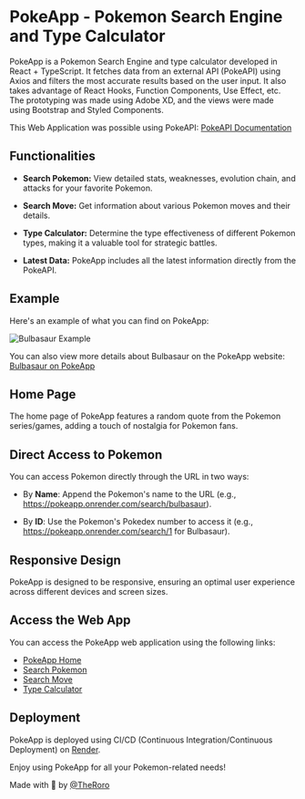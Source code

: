 # PokeApp - Pokemon Search Engine and Type Calculator

PokeApp is a Pokemon Search Engine and type calculator developed in React + TypeScript. It fetches data from an external API (PokeAPI) using Axios and filters the most accurate results based on the user input. It also takes advantage of React Hooks, Function Components, Use Effect, etc. The prototyping was made using Adobe XD, and the views were made using Bootstrap and Styled Components.

This Web Application was possible using PokeAPI: [PokeAPI Documentation](https://pokeapi.co/)

## Functionalities

- **Search Pokemon:** View detailed stats, weaknesses, evolution chain, and attacks for your favorite Pokemon.

- **Search Move:** Get information about various Pokemon moves and their details.

- **Type Calculator:** Determine the type effectiveness of different Pokemon types, making it a valuable tool for strategic battles.

- **Latest Data:** PokeApp includes all the latest information directly from the PokeAPI.

## Example

Here's an example of what you can find on PokeApp:

![Bulbasaur Example](https://rodrigoramirez.dev/projects/pokeapp.png)

You can also view more details about Bulbasaur on the PokeApp website: [Bulbasaur on PokeApp](https://pokeapp.onrender.com/search/bulbasaur)

## Home Page

The home page of PokeApp features a random quote from the Pokemon series/games, adding a touch of nostalgia for Pokemon fans.

## Direct Access to Pokemon

You can access Pokemon directly through the URL in two ways:

- By **Name**: Append the Pokemon's name to the URL (e.g., https://pokeapp.onrender.com/search/bulbasaur).

- By **ID**: Use the Pokemon's Pokedex number to access it (e.g., https://pokeapp.onrender.com/search/1 for Bulbasaur).

## Responsive Design

PokeApp is designed to be responsive, ensuring an optimal user experience across different devices and screen sizes.

## Access the Web App

You can access the PokeApp web application using the following links:

- [PokeApp Home](https://pokeapp.onrender.com/)
- [Search Pokemon](https://pokeapp.onrender.com/search/)
- [Search Move](https://pokeapp.onrender.com/move)
- [Type Calculator](https://pokeapp.onrender.com/calc)

## Deployment

PokeApp is deployed using CI/CD (Continuous Integration/Continuous Deployment) on [Render](https://render.com/).

Enjoy using PokeApp for all your Pokemon-related needs!

Made with 🦔 by [@TheRoro](https://github.com/TheRoro)
